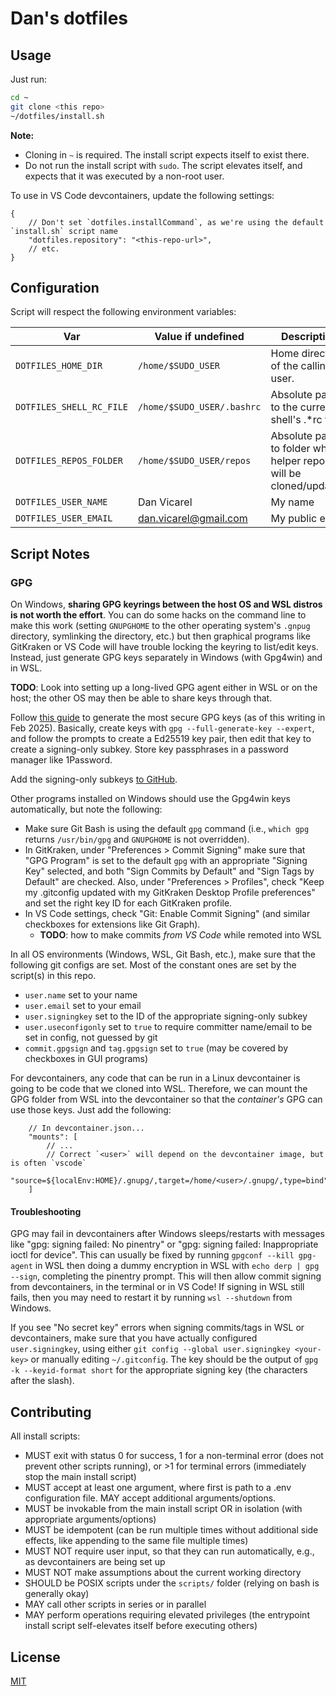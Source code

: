 # Dan's dotfiles

## Usage

Just run:

```sh
cd ~
git clone <this repo>
~/dotfiles/install.sh
```

**Note:**

- Cloning in `~` is required. The install script expects itself to exist there.
- Do not run the install script with `sudo`. The script elevates itself, and expects that it was executed by a non-root user.

To use in VS Code devcontainers, update the following settings:

```jsonc
{
    // Don't set `dotfiles.installCommand`, as we're using the default `install.sh` script name
    "dotfiles.repository": "<this-repo-url>",
    // etc.
}
```

## Configuration

Script will respect the following environment variables:

| Var | Value if undefined | Description
|--|--|--|
| `DOTFILES_HOME_DIR` | `/home/$SUDO_USER` | Home directory of the calling user.
| `DOTFILES_SHELL_RC_FILE` | `/home/$SUDO_USER/.bashrc` | Absolute path to the current shell's .*rc file.
| `DOTFILES_REPOS_FOLDER` | `/home/$SUDO_USER/repos` | Absolute path to folder where helper repos will be cloned/updated.
| `DOTFILES_USER_NAME` | Dan Vicarel | My name
| `DOTFILES_USER_EMAIL` | <dan.vicarel@gmail.com> | My public email

## Script Notes

### GPG

On Windows, **sharing GPG keyrings between the host OS and WSL distros is not worth the effort**.
You can do some hacks on the command line to make this work (setting `GNUPGHOME` to the other operating system's `.gnpug` directory, symlinking the directory, etc.) but then graphical programs like GitKraken or VS Code will have trouble locking the keyring to list/edit keys.
Instead, just generate GPG keys separately in Windows (with Gpg4win) and in WSL.

**TODO**: Look into setting up a long-lived GPG agent either in WSL or on the host; the other OS may then be able to share keys through that.

Follow [this guide](https://dev.to/benjaminblack/signing-git-commits-with-modern-encryption-1koh) to generate the most secure GPG keys (as of this writing in Feb 2025).
Basically, create keys with `gpg --full-generate-key --expert`, and follow the prompts to create a Ed25519 key pair,
then edit that key to create a signing-only subkey. Store key passphrases in a password manager like 1Password.

Add the signing-only subkeys [to GitHub](https://docs.github.com/en/authentication/managing-commit-signature-verification/adding-a-gpg-key-to-your-github-account).

Other programs installed on Windows should use the Gpg4win keys automatically, but note the following:

- Make sure Git Bash is using the default `gpg` command (i.e., `which gpg` returns `/usr/bin/gpg` and `GNUPGHOME` is not overridden).
- In GitKraken, under "Preferences > Commit Signing" make sure that "GPG Program" is set to the default `gpg` with an appropriate "Signing Key" selected, and both "Sign Commits by Default" and "Sign Tags by Default" are checked. Also, under "Preferences > Profiles", check "Keep my .gitconfig updated with my GitKraken Desktop Profile preferences" and set the right key ID for each GitKraken profile.
- In VS Code settings, check "Git: Enable Commit Signing" (and similar checkboxes for extensions like Git Graph).
  - **TODO**: how to make commits _from VS Code_ while remoted into WSL

In all OS environments (Windows, WSL, Git Bash, etc.), make sure that the following git configs are set.
Most of the constant ones are set by the script(s) in this repo.

- `user.name` set to your name
- `user.email` set to your email
- `user.signingkey` set to the ID of the appropriate signing-only subkey
- `user.useconfigonly` set to `true` to require committer name/email to be set in config, not guessed by git
- `commit.gpgsign` and `tag.gpgsign` set to `true` (may be covered by checkboxes in GUI programs)

For devcontainers, any code that can be run in a Linux devcontainer is going to be code that we cloned into WSL.
Therefore, we can mount the GPG folder from WSL into the devcontainer so that the _container's_ GPG can use those keys.
Just add the following:

```jsonc
    // In devcontainer.json...
    "mounts": [
        // ...
        // Correct `<user>` will depend on the devcontainer image, but is often `vscode`
        "source=${localEnv:HOME}/.gnupg/,target=/home/<user>/.gnupg/,type=bind"
    ]
```

#### Troubleshooting

GPG may fail in devcontainers after Windows sleeps/restarts with messages like "gpg: signing failed: No pinentry" or "gpg: signing failed: Inappropriate ioctl for device".
This can usually be fixed by running `gpgconf --kill gpg-agent` in WSL then doing a dummy encryption in WSL with `echo derp | gpg --sign`,
completing the pinentry prompt. This will then allow commit signing from devcontainers, in the terminal or in VS Code!
If signing in WSL still fails, then you may need to restart it by running `wsl --shutdown` from Windows.

If you see "No secret key" errors when signing commits/tags in WSL or devcontainers, make sure that you have actually configured `user.signingkey`,
using either `git config --global user.signingkey <your-key>` or manually editing `~/.gitconfig`.
The key should be the output of `gpg -k --keyid-format short` for the appropriate signing key (the characters after the slash).

## Contributing

All install scripts:

- MUST exit with status 0 for success, 1 for a non-terminal error (does not prevent other scripts running), or >1 for terminal errors (immediately stop the main install script)
- MUST accept at least one argument, where first is path to a .env configuration file. MAY accept additional arguments/options.
- MUST be invokable from the main install script OR in isolation (with appropriate arguments/options)
- MUST be idempotent (can be run multiple times without additional side effects, like appending to the same file multiple times)
- MUST NOT require user input, so that they can run automatically, e.g., as devcontainers are being set up
- MUST NOT make assumptions about the current working directory
- SHOULD be POSIX scripts under the `scripts/` folder (relying on bash is generally okay)
- MAY call other scripts in series or in parallel
- MAY perform operations requiring elevated privileges (the entrypoint install script self-elevates itself before executing others)

## License

[MIT](./LICENSE)
